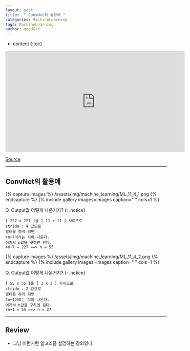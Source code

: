 ```yaml
---
layout: post
title:  " ConvNet의 활용예 "
categories: MachineLearning
tags: MachineLearning
author: goodGid
---
```

* content
{:toc}


<iframe width="560" height="315" src="https://www.youtube.com/embed/KbNbWTnlYXs" frameborder="0" allow="autoplay; encrypted-media" allowfullscreen></iframe>

[Source](https://github.com/nlintz/TensorFlow-Tutorials)

---

## ConvNet의 활용예

{% capture images %}
/assets/img/machine_learning/ML_11_4_1.png
{% endcapture %}
{% include gallery images=images caption=" " cols=1 %} 

Q. Output값 어떻게 나온거지?
{: .notice}

```
[ 227 x 227 ]을 [ 11 x 11 ] 사이즈로 
stride : 4 값으로 
필터를 하게 되면
4n+7이라는 식이 나온다.
여기서 n값을 구하면 된다.
4n+7 = 227 ==> n = 55
```

{% capture images %}
/assets/img/machine_learning/ML_11_4_2.png
{% endcapture %}
{% include gallery images=images caption=" " cols=1 %} 


Q. Output값 어떻게 나온거지?
{: .notice}

```
[ 55 x 55 ]을 [ 3 x 3 ] 사이즈로 
stride : 2 값으로 
필터를 하게 되면
2n+1이라는 식이 나온다.
여기서 n값을 구하면 된다.
2n+1 = 55 ==> n = 27
```

---

## Review

* 그냥 이런저런 알고리즘 설명하는 강의였다.